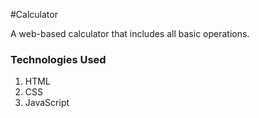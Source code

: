 #Calculator

A web-based calculator that includes all basic operations.

### Technologies Used
1. HTML
2. CSS
3. JavaScript